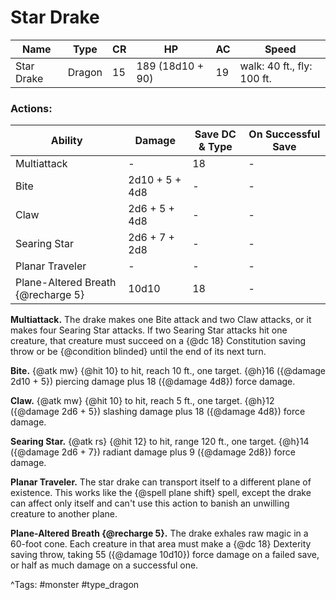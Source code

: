 # Star Drake

| Name | Type | CR | HP | AC | Speed |
|------|------|----|----|----|-------|
| Star Drake | Dragon | 15 | 189 (18d10 + 90) | 19 | walk: 40 ft., fly: 100 ft. |

### Actions:

| Ability | Damage | Save DC & Type | On Successful Save |
|---------|--------|----------------|--------------------|
| Multiattack | - | 18 | - |
| Bite | 2d10 + 5 + 4d8 | - | - |
| Claw | 2d6 + 5 + 4d8 | - | - |
| Searing Star | 2d6 + 7 + 2d8 | - | - |
| Planar Traveler | - | - | - |
| Plane-Altered Breath {@recharge 5} | 10d10 | 18 | - |


**Multiattack.** The drake makes one Bite attack and two Claw attacks, or it makes four Searing Star attacks. If two Searing Star attacks hit one creature, that creature must succeed on a {@dc 18} Constitution saving throw or be {@condition blinded} until the end of its next turn.

**Bite.** {@atk mw} {@hit 10} to hit, reach 10 ft., one target. {@h}16 ({@damage 2d10 + 5}) piercing damage plus 18 ({@damage 4d8}) force damage.

**Claw.** {@atk mw} {@hit 10} to hit, reach 5 ft., one target. {@h}12 ({@damage 2d6 + 5}) slashing damage plus 18 ({@damage 4d8}) force damage.

**Searing Star.** {@atk rs} {@hit 12} to hit, range 120 ft., one target. {@h}14 ({@damage 2d6 + 7}) radiant damage plus 9 ({@damage 2d8}) force damage.

**Planar Traveler.** The star drake can transport itself to a different plane of existence. This works like the {@spell plane shift} spell, except the drake can affect only itself and can't use this action to banish an unwilling creature to another plane.

**Plane-Altered Breath {@recharge 5}.** The drake exhales raw magic in a 60-foot cone. Each creature in that area must make a {@dc 18} Dexterity saving throw, taking 55 ({@damage 10d10}) force damage on a failed save, or half as much damage on a successful one.

^Tags: #monster #type_dragon